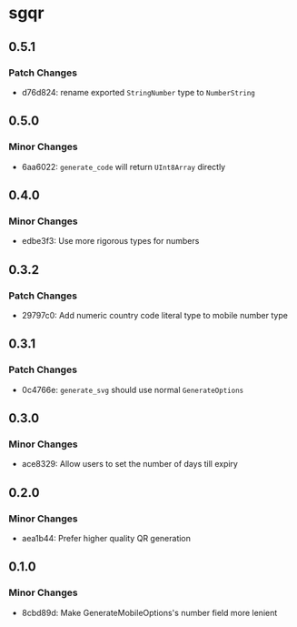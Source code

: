 # sgqr

## 0.5.1

### Patch Changes

- d76d824: rename exported `StringNumber` type to `NumberString`

## 0.5.0

### Minor Changes

- 6aa6022: `generate_code` will return `UInt8Array` directly

## 0.4.0

### Minor Changes

- edbe3f3: Use more rigorous types for numbers

## 0.3.2

### Patch Changes

- 29797c0: Add numeric country code literal type to mobile number type

## 0.3.1

### Patch Changes

- 0c4766e: `generate_svg` should use normal `GenerateOptions`

## 0.3.0

### Minor Changes

- ace8329: Allow users to set the number of days till expiry

## 0.2.0

### Minor Changes

- aea1b44: Prefer higher quality QR generation

## 0.1.0

### Minor Changes

- 8cbd89d: Make GenerateMobileOptions's number field more lenient
